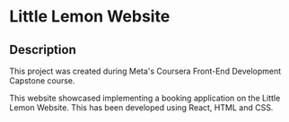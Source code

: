 # Little Lemon Website

## Description
This project was created during Meta's Coursera Front-End Development Capstone course. 

This website showcased implementing a booking application on the Little Lemon Website. This has been developed using React, HTML and CSS.  
